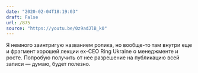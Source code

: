 ```yaml
---
date: "2020-02-04T18:19:03"
draft: False
url: /875
source: "https://youtu.be/0z9adJlB_k0"
---
```


Я немного заинтригую названием ролика, но вообще-то там внутри еще и фрагмент хорошей лекции ex-CEO Ring Ukraine о менеджменте и росте. Попробую получить от нее разрешение на публикацию всей записи — думаю, будет полезно.
